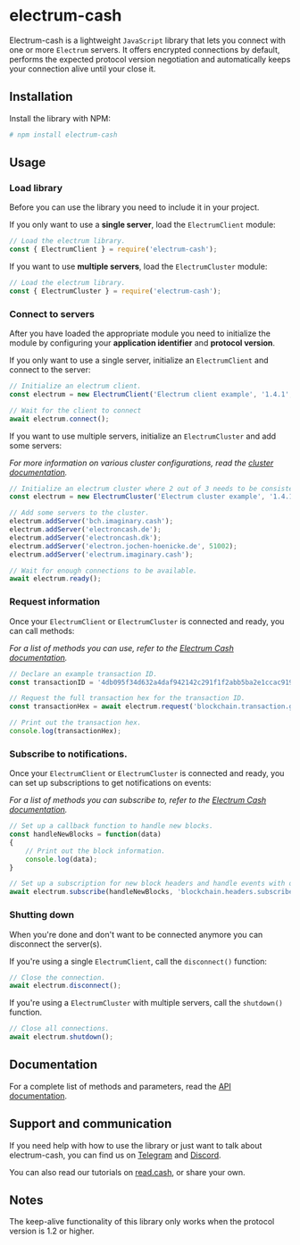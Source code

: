 # electrum-cash

Electrum-cash is a lightweight `JavaScript` library that lets you connect with one or more `Electrum` servers.
It offers encrypted connections by default,
performs the expected protocol version negotiation and
automatically keeps your connection alive until your close it.

## Installation

Install the library with NPM:

```bash
# npm install electrum-cash
```

## Usage

### Load library

Before you can use the library you need to include it in your project.

If you only want to use a **single server**, load the `ElectrumClient` module:

```js
// Load the electrum library.
const { ElectrumClient } = require('electrum-cash');
```

If you want to use **multiple servers**, load the `ElectrumCluster` module:

```js
// Load the electrum library.
const { ElectrumCluster } = require('electrum-cash');
```

### Connect to servers

After you have loaded the appropriate module you need to initialize the module by configuring your **application identifier** and **protocol version**.

If you only want to use a single server, initialize an `ElectrumClient` and connect to the server:
```js
// Initialize an electrum client.
const electrum = new ElectrumClient('Electrum client example', '1.4.1', 'bch.imaginary.cash');

// Wait for the client to connect
await electrum.connect();
```

If you want to use multiple servers, initialize an `ElectrumCluster` and add some servers:

*For more information on various cluster configurations, read the [cluster documentation](https://read.cash/@JonathanSilverblood/electrum-cash-strategic-use-of-clusters-83743111).*

```js
// Initialize an electrum cluster where 2 out of 3 needs to be consistent, polled randomly with fail-over (default).
const electrum = new ElectrumCluster('Electrum cluster example', '1.4.1', 2, 3);

// Add some servers to the cluster.
electrum.addServer('bch.imaginary.cash');
electrum.addServer('electroncash.de');
electrum.addServer('electroncash.dk');
electrum.addServer('electron.jochen-hoenicke.de', 51002);
electrum.addServer('electrum.imaginary.cash');

// Wait for enough connections to be available.
await electrum.ready();
```

### Request information

Once your `ElectrumClient` or `ElectrumCluster` is connected and ready, you can call methods:

*For a list of methods you can use, refer to the [Electrum Cash documentation](https://bitcoincash.network/electrum/).*

```js
// Declare an example transaction ID.
const transactionID = '4db095f34d632a4daf942142c291f1f2abb5ba2e1ccac919d85bdc2f671fb251';

// Request the full transaction hex for the transaction ID.
const transactionHex = await electrum.request('blockchain.transaction.get', transactionID);

// Print out the transaction hex.
console.log(transactionHex);
```

### Subscribe to notifications.

Once your `ElectrumClient` or `ElectrumCluster` is connected and ready, you can set up subscriptions to get notifications on events:

*For a list of methods you can subscribe to, refer to the [Electrum Cash documentation](https://bitcoincash.network/electrum/).*

```js
// Set up a callback function to handle new blocks.
const handleNewBlocks = function(data)
{
    // Print out the block information.
    console.log(data);
}

// Set up a subscription for new block headers and handle events with our callback function.
await electrum.subscribe(handleNewBlocks, 'blockchain.headers.subscribe');
```

### Shutting down

When you're done and don't want to be connected anymore you can disconnect the server(s).

If you're using a single `ElectrumClient`, call the `disconnect()` function:

```js
// Close the connection.
await electrum.disconnect();
```

If you're using a `ElectrumCluster` with multiple servers, call the `shutdown()` function.

```js
// Close all connections.
await electrum.shutdown();
```

## Documentation

For a complete list of methods and parameters, read the [API documentation](https://generalprotocols.gitlab.io/electrum-cash/library/).

## Support and communication

If you need help with how to use the library or just want to talk about electrum-cash, you can find us on [Telegram](https://t.me/electrumcash) and [Discord](https://discord.gg/ZjXQzew).

You can also read our tutorials on [read.cash](https://read.cash/c/electrum-cash-f45e), or share your own.

## Notes

The keep-alive functionality of this library only works when the protocol version is 1.2 or higher.
